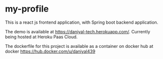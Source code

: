 # my-profile


This is a react js frontend application, with Spring boot backend application. 

The demo is available at  https://daniyal-tech.herokuapp.com/. Currently being hosted at Heroku Paas Cloud. 

The dockerfile for this project is available as a container on docker hub at docker https://hub.docker.com/u/daniyal439
